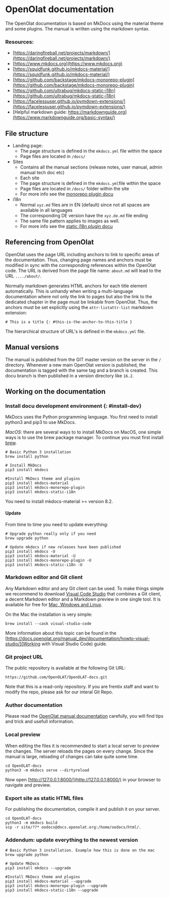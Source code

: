 # OpenOlat documentation
The OpenOlat documentation is based on MkDocs using the material theme and some plugins. The manual is written using the markdown syntax.

### Resources:  
- [https://daringfireball.net/projects/markdown/](https://daringfireball.net/projects/markdown/)
- [https://www.mkdocs.org](https://www.mkdocs.org)
- [https://squidfunk.github.io/mkdocs-material/](https://squidfunk.github.io/mkdocs-material/)
- [https://github.com/backstage/mkdocs-monorepo-plugin](https://github.com/backstage/mkdocs-monorepo-plugin)
- [https://github.com/ultrabug/mkdocs-static-i18n](https://github.com/ultrabug/mkdocs-static-i18n)
- [https://facelessuser.github.io/pymdown-extensions/](https://facelessuser.github.io/pymdown-extensions/)
- [Helpful markdown guide: https://markdownguide.org](https://www.markdownguide.org/basic-syntax/)

## File structure

- Landing page:
	- The page structure is defined in the `mkdocs.yml` file within the space
	- Page files are located in `/docs/`
- Sites
	- Contains all the manual sections (release notes, user manual, admin manual tech doc etc)
	- Each site 
	- The page structure is defined in the `mkdocs.yml`file within the space
	- Page files are located in `/docs/` folder within the site
	- For more info see the [monorepo plugin docu](https://github.com/backstage/mkdocs-monorepo-plugin)
- i18n
	- Normal `xyz.md` files are in EN (default) since not all spaces are available in all languages
	- The corresponding DE version have the `xyz.de.md` file ending
	- The same file pattern applies to images as well.
	- For more info see the [static i18n plugin docu](https://github.com/ultrabug/mkdocs-static-i18n)


## Referencing from OpenOlat

OpenOlat uses the page URL including anchors to link to specific areas of the documentation. Thus, changing page names and anchors must be modified in sync with the corresponding references within the OpenOlat code. The URL is derived from the page file name: `about.md` will lead to the URL `..../about/`. 

Normally markdown generates HTML anchors for each title element automatically. This is unhandy when writing a multi-language documentation where not only the link to pages but also the link to the dedicated chapter in the page must be linkable from OpenOlat. Thus, the anchors must be set explicitly using the `attr-listattr-list` markdown extension:
 
	# This is a title {: #this-is-the-anchor-to-this-title }
 

The hierarchical structure of URL's is defined in the `mkdocs.yml` file. 


## Manual versions

The manual is published from the GIT master version on the server in the `/` directory. Whenever a new main OpenOlat version is published, the documentation is tagged with the same tag and a branch is created. This docu branch is then published in a version directory like `16.2`.


## Working on the documentation


### Install docu development environment {: #install-dev}

MkDocs uses the Python programming language. You first need to install python3 and pip3 to use MkDocs. 

*MacOS*: there are several ways to to install MkDocs on MacOS, one simple ways is to use the brew package manager. 
To continue you must first install [brew](https://brew.sh).    

	# Basic Python 3 installation
	brew install python
	
	# Install MkDocs
	pip3 install mkdocs

	#Install MkDocs theme and plugins
	pip3 install mkdocs-material
	pip3 install mkdocs-monorepo-plugin   
	pip3 install mkdocs-static-i18n

You need to install mkdocs-material >= version 8.2.

#### Update 

From time to time you need to update everything: 

	# Upgrade python really only if you need
	brew upgrade python
	
	# Update mkdocs if new releases have been published
	pip3 install mkdocs -U
	pip3 install mkdocs-material -U	
	pip3 install mkdocs-monorepo-plugin -U
	pip3 install mkdocs-static-i18n -U

### Markdown editor and Git client 

Any Markdown editor and any Git client can be used. To make things simple we recommend to download [Visual Code Studio](https://code.visualstudio.com) that combines a Git client, a decent Markdown editor and a Markdown preview in one single tool. It is available for free for [Mac, Windows and Linux](https://code.visualstudio.com/#alt-downloads).

On the Mac the installation is very simple:

	brew install --cask visual-studio-code

More information about this topic can be found in the [https://docs.openolat.org/manual_dev/documentation/howto-visual-studio/](Working with Visual Studio Code) guide. 


### Git project URL

The public repository is available at the following Git URL: 

	https://github.com/OpenOLAT/OpenOLAT-docs.git

Note that this is a read-only repository. If you are frentix staff and want to modify the repo, please ask for our interal Git Repo. 


### Author documentation

Please read the [OpenOlat manual documentation](https://docs.openolat.org/manual_dev/documentation/) carefully, you will find tips and trick and usefull information.  


### Local preview

When editing the files it is recommended to start a local server to preview the changes. The server reloads the pages on every change. Since the manual is large, reloading of changes can take quite some time. 

	cd OpenOLAT-docs  
	python3 -m mkdocs serve --dirtyreload

Now open [http://127.0.0.1:8000/](http://127.0.0.1:8000/) in your browser to navigate and preview. 


### Export site as static HTML files

For publishing the documentation, compile it and publish it on your server. 

	cd OpenOLAT-docs
	python3 -m mkdocs build
	scp -r site/??* oodocs@docs.openolat.org:/home/oodocs/html/.


### Addendum: update everything to the newest version
	# Basic Python 3 installation. Example how this is done on the mac
	brew upgrade python
	
	# Update MkDocs
	pip3 install mkdocs --upgrade

	#Install MkDocs theme and plugins
	pip3 install mkdocs-material --upgrade
	pip3 install mkdocs-monorepo-plugin --upgrade
	pip3 install mkdocs-static-i18n --upgrade

